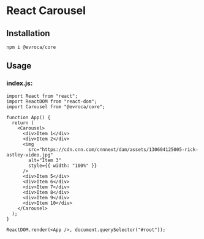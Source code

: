 # React Carousel
## Installation
```npm i @evroca/core```
## Usage
### index.js:
```
import React from "react";
import ReactDOM from "react-dom";
import Carousel from "@evroca/core";

function App() {
  return (
    <Carousel>
      <div>Item 1</div>
      <div>Item 2</div>
      <img
        src="https://cdn.cnn.com/cnnnext/dam/assets/130604125005-rick-astley-video.jpg"
        alt="Item 3"
        style={{ width: "100%" }}
      />
      <div>Item 5</div>
      <div>Item 6</div>
      <div>Item 7</div>
      <div>Item 8</div>
      <div>Item 9</div>
      <div>Item 10</div>
    </Carousel>
  );
}

ReactDOM.render(<App />, document.querySelector("#root"));
```
